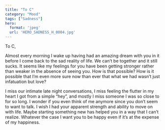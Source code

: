 ```yaml
---
title: "To C"
category: "Mood"
tags: ["Sadness"]
hero:
  format: 'jpeg'
  url: 'HERO_SADNESS_H_0004.jpg'
---
```

To C,

Almost every morning I wake up having had an amazing dream with you in it before I come back to the sad reality of life. We can’t be together and it still sucks. It seems like my feelings for you have been getting stronger rather than weaker in the absence of seeing you. How is that possible? How is it possible that I’m even more sure now than ever that what we had wasn’t just infatuation but love?

I miss our intimate late night conversations, I miss feeling the flutter in my heart I got from a simple “hey”, and mostly I miss someone I was so close to for so long. I wonder if you even think of me anymore since you don’t seem to want to talk. I wish I had your apparent strength and ability to move on with life. Maybe starting something new has helped you in a way that I can’t realize. Whatever the case I want you to be happy even if it’s at the expense of my happiness.
